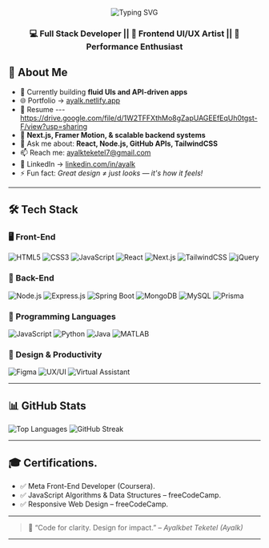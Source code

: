 
<p align="center">
  <img src="https://readme-typing-svg.demolab.com?font=Fira+Code&size=24&pause=1000&color=FF6F61&width=550&lines=Hi+%F0%9F%91%8B%2C+I'm+Ayalkbet+%28Ayalk%29.;A+Passionate+Full+Stack+Developer;Creative+Frontend+UI%2FUX+Engineer;Always+building+fluid+apps+%26+smooth+UX!" alt="Typing SVG" />
</p>

<h3 align="center">💻 Full Stack Developer || 🎨 Frontend UI/UX Artist || 🚀 Performance Enthusiast</h3>



## 💫 About Me

- 🔭 Currently building **fluid UIs and API-driven apps**
- 🌐 Portfolio → [ayalk.netlify.app](https://ayalk.netlify.app/)
- 🔗 Resume ---https://drive.google.com/file/d/1W2TFFXthMo8gZapUAGEEfEqUh0tgst-F/view?usp=sharing
- 🌱  **Next.js, Framer Motion, & scalable backend systems**
- 💬 Ask me about: **React, Node.js, GitHub APIs, TailwindCSS**
- 📫 Reach me: [ayalkteketel7@gmail.com](mailto:ayalkteketel7@gmail.com)
- 🔗 LinkedIn → [linkedin.com/in/ayalk](https://www.linkedin.com/in/ayalk/)
- ⚡ Fun fact: *Great design ≠ just looks — it's how it feels!*

---

## 🛠 Tech Stack

### 🖥️ Front-End
![HTML5](https://img.shields.io/badge/HTML5-E34F26?style=flat&logo=html5&logoColor=white)
![CSS3](https://img.shields.io/badge/CSS3-1572B6?style=flat&logo=css3&logoColor=white)
![JavaScript](https://img.shields.io/badge/JavaScript-F7DF1E?style=flat&logo=javascript&logoColor=black)
![React](https://img.shields.io/badge/React-20232A?style=flat&logo=react&logoColor=61DAFB)
![Next.js](https://img.shields.io/badge/Next.js-000?style=flat&logo=next.js)
![TailwindCSS](https://img.shields.io/badge/TailwindCSS-38B2AC?style=flat&logo=tailwind-css)
![jQuery](https://img.shields.io/badge/jQuery-0769AD?style=flat&logo=jquery&logoColor=white)

### 🔧 Back-End
![Node.js](https://img.shields.io/badge/Node.js-339933?style=flat&logo=node.js&logoColor=white)
![Express.js](https://img.shields.io/badge/Express.js-000?style=flat&logo=express&logoColor=white)
![Spring Boot](https://img.shields.io/badge/Spring_Boot-6DB33F?style=flat&logo=spring-boot&logoColor=white)
![MongoDB](https://img.shields.io/badge/MongoDB-4EA94B?style=flat&logo=mongodb)
![MySQL](https://img.shields.io/badge/MySQL-00758F?style=flat&logo=mysql)
![Prisma](https://img.shields.io/badge/Prisma-2D3748?style=flat&logo=prisma&logoColor=white)

### 🧠 Programming Languages
![JavaScript](https://img.shields.io/badge/JavaScript-F7DF1E?style=flat&logo=javascript&logoColor=black)
![Python](https://img.shields.io/badge/Python-3776AB?style=flat&logo=python&logoColor=white)
![Java](https://img.shields.io/badge/Java-ED8B00?style=flat&logo=java&logoColor=white)
![MATLAB](https://img.shields.io/badge/MATLAB-0076A8?style=flat&logo=MathWorks&logoColor=white)

### 🎨 Design & Productivity
![Figma](https://img.shields.io/badge/Figma-F24E1E?style=flat&logo=figma&logoColor=white)
![UX/UI](https://img.shields.io/badge/UI%2FUX-ff69b4?style=flat&logo=adobe&logoColor=white)
![Virtual Assistant](https://img.shields.io/badge/Virtual%20Assistant-blueviolet?style=flat)


---


## 📊 GitHub Stats

![Top Languages](https://github-readme-stats.vercel.app/api/top-langs/?username=mr-Ayalk&layout=compact&theme=tokyonight)
![GitHub Streak](https://streak-stats.demolab.com?user=mr-Ayalk&theme=tokyonight&border_radius=10)



---
## 🎓 Certifications.

- ✅ Meta Front-End Developer (Coursera).
- ✅ JavaScript Algorithms & Data Structures – freeCodeCamp.
- ✅ Responsive Web Design – freeCodeCamp.

---

> 💬 “Code for clarity. Design for impact.” – *Ayalkbet Teketel (Ayalk)*

---

